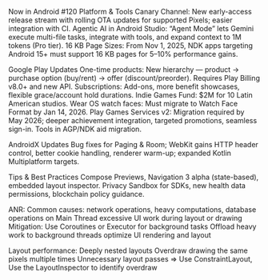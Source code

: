 Now in Android #120
Platform & Tools
	Canary Channel: New early-access release stream with rolling OTA updates for supported Pixels; easier 
		integration with CI.
	Agentic AI in Android Studio: “Agent Mode” lets Gemini execute multi-file tasks, integrate with tools, and expand 
		context to 1M tokens (Pro tier).
	16 KB Page Sizes: From Nov 1, 2025, NDK apps targeting Android 15+ must support 16 KB pages for 5–10% performance gains.

Google Play Updates
	One-time products: New hierarchy — product → purchase option (buy/rent) → offer (discount/preorder). 
		Requires Play Billing v8.0+ and new API.
	Subscriptions: Add-ons, more benefit showcases, flexible grace/account hold durations.
	Indie Games Fund: $2M for 10 Latin American studios.
	Wear OS watch faces: Must migrate to Watch Face Format by Jan 14, 2026.
	Play Games Services v2: Migration required by May 2026; deeper achievement integration, targeted promotions, 
		seamless sign-in. Tools in AGP/NDK aid migration.

AndroidX Updates
	Bug fixes for Paging & Room; WebKit gains HTTP header control, better cookie handling, renderer warm-up; 
	expanded Kotlin Multiplatform targets.

Tips & Best Practices
	Compose Previews, Navigation 3 alpha (state-based), embedded layout inspector.
	Privacy Sandbox for SDKs, new health data permissions, blockchain policy guidance.

ANR:
	Common causes: 
		network operations, heavy computations, database operations on Main Thread
		excessive UI work during layout or drawing
	Mitigation:
		Use Coroutines or Executor for background tasks
		Offload heavy work to background threads
		optimize UI rendering and layout

	
Layout performance:
	Deeply nested layouts
	Overdraw drawing the same pixels multiple times
	Unnecessary layout passes
	=> Use ConstraintLayout, Use the LayoutInspector to identify overdraw